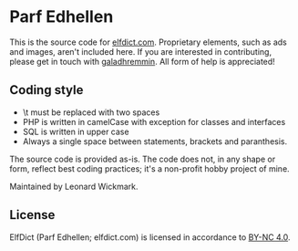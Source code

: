 Parf Edhellen
==============
This is the source code for [elfdict.com](http://www.elfdict.com). Proprietary elements, such as ads and images, aren't included here. If you are interested in contributing, please get in touch with [galadhremmin](https://github.com/galadhremmin). All form of help is appreciated! 


Coding style
------------
* \t must be replaced with two spaces
* PHP is written in camelCase with exception for classes and interfaces
* SQL is written in upper case
* Always a single space between statements, brackets and paranthesis.

The source code is provided as-is. The code does not, in any shape or form, reflect best coding practices; it's a non-profit hobby project of mine.

Maintained by Leonard Wickmark.

License
-------
ElfDict (Parf Edhellen; elfdict.com) is licensed in accordance to [BY-NC 4.0](http://creativecommons.org/licenses/by-nc/4.0/).
